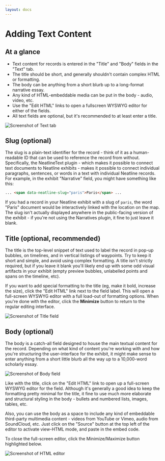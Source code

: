 ```yaml
---
layout: docs
---
```

# Adding Text Content

## At a glance

  - Text content for records is entered in the "Title" and "Body" fields in the "Text" tab.
  - The title should be short, and generally shouldn't contain complex HTML or formatting.
  - The body can be anything from a short blurb up to a long-format narrative essay.
  - Any kind of HTML-embeddable media can be put in the body - audio, video, etc.
  - Use the "Edit HTML" links to open a fullscreen WYSWYG editor for either of the fields.
  - All text fields are optional, but it's recommended to at least enter a title.

![Screenshot of Text tab](http://neatline.org/wp-content/uploads/2013/12/newitem-texttab.png)  

## Slug (optional)

The slug is a plain-text identifier for the record - think of it as a human-readable ID that can be used to reference the record from without. Specifically, the NeatlineText plugin - which makes it possible to connect text documents to Neatline exhibits - makes it possible to connect individual paragraphs, sentences, or words in a text with individual Neatline records. For example, in the exhibit "Narrative" field, you might have something like this:

```html
... <span data-neatline-slug="paris">Paris</span> ...
```

If you had a record in your Neatline exhibit with a slug of `paris`, the word "Paris" document would be interactively linked with the location on the map. The slug isn't actually displayed anywhere in the public-facing version of the exhibit - if you're not using the Narratives plugin, it fine to just leave it blank.

## Title (optional, recommended)

The title is the top-level snippet of text used to label the record in pop-up bubbles, on timelines, and in vertical listings of waypoints. Try to keep it short and simple, and avoid using complex formatting. A title isn't strictly required, but if you leave it blank you'll likely end up with some odd visual artifacts in your exhibit (empty preview bubbles, unlabelled points and spans on the timeline, etc).

If you want to add special formatting to the title (eg, make it bold, increase the size), click the "Edit HTML" link next to the field label. This will open a full-screen WYSWYG editor with a full load-out of formatting options. When you're done with the editor, click the **Minimize** button to return to the regular editing interface.

![Screenshot of Title field](http://neatline.org/wp-content/uploads/2013/12/newitem-title.png)

## Body (optional)

The body is a catch-all field designed to house the main textual content for the record. Depending on what kind of content you're working with and how you're structuring the user-interface for the exhibit, it might make sense to enter anything from a short little blurb all the way up to a 10,000-word scholarly essay.

![Screenshot of Body field](http://neatline.org/wp-content/uploads/2013/12/newitem-texttabaftereditinghtml.png)

Like with the title, click on the "Edit HTML" link to open up a full-screen WYSWYG editor for the field. Although it's generally a good idea to keep the formatting pretty minimal for the title, it fine to use much more elaborate and structural styling in the body - bullets and numbered lists, images, tables, etc.

Also, you can use the body as a space to include any kind of embeddable third-party multimedia content - videos from YouTube or Vimeo, audio from SoundCloud, etc. Just click on the "Source" button at the top left of the editor to activate view-HTML mode, and paste in the embed code.

To close the full-screen editor, click the Minimize/Maximize button highlighted below.

![Screenshot of HTML editor](https://raw.githubusercontent.com/scholarslab/Neatline/gh-pages/images/texteditormenu.png )
